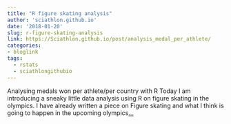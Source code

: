 ```yaml
---
title: "R figure skating analysis"
author: 'sciathlon.github.io'
date: '2018-01-20'
slug: r-figure-skating-analysis
link: https://Sciathlon.github.io/post/analysis_medal_per_athlete/
categories:
- bloglink
tags:
  - rstats
  - sciathlongithubio
---
```


Analysing medals won per athlete/per country with R Today I am introducing a sneaky little data analysis using R on figure skating in the olympics. I have already written a piece on Figure skating and what I think is going to happen in the upcoming olympics[... <i class="fas fa-external-link-alt"></i>](https://Sciathlon.github.io/post/analysis_medal_per_athlete/)

